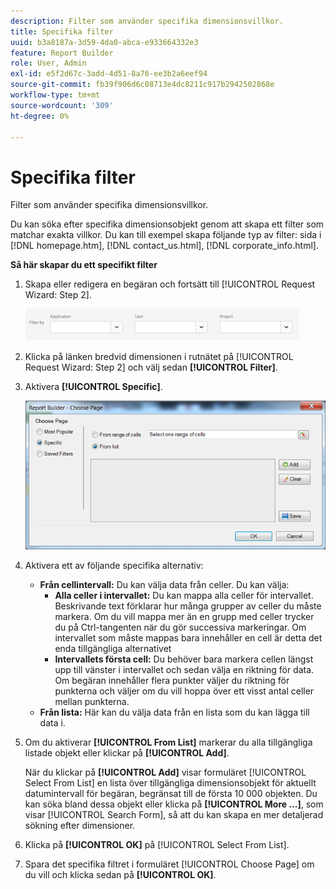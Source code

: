 ```yaml
---
description: Filter som använder specifika dimensionsvillkor.
title: Specifika filter
uuid: b3a8187a-3d59-4da0-abca-e933664332e3
feature: Report Builder
role: User, Admin
exl-id: e5f2d67c-3add-4d51-8a76-ee3b2a6eef94
source-git-commit: fb39f906d6c08713e4dc8211c917b2942502868e
workflow-type: tm+mt
source-wordcount: '309'
ht-degree: 0%

---
```


# Specifika filter

Filter som använder specifika dimensionsvillkor.

Du kan söka efter specifika dimensionsobjekt genom att skapa ett filter som matchar exakta villkor. Du kan till exempel skapa följande typ av filter: sida i [!DNL homepage.htm], [!DNL contact_us.html], [!DNL corporate_info.html].

**Så här skapar du ett specifikt filter**

1. Skapa eller redigera en begäran och fortsätt till [!UICONTROL Request Wizard: Step 2].

   ![Skärmbild som visar Filtrera efter alternativ: Program, Användare och Projekt.](/help/admin/admin/assets/filter.png)

1. Klicka på länken bredvid dimensionen i rutnätet på [!UICONTROL Request Wizard: Step 2] och välj sedan **[!UICONTROL Filter]**.

1. Aktivera **[!UICONTROL Specific]**.

   ![Skärmbild i dialogrutan Välj sida med alternativet Specifik markerat.](assets/choose_page_specific01.png)

1. Aktivera ett av följande specifika alternativ:

   * **Från cellintervall:** Du kan välja data från celler. Du kan välja:
      * **Alla celler i intervallet:** Du kan mappa alla celler för intervallet. Beskrivande text förklarar hur många grupper av celler du måste markera. Om du vill mappa mer än en grupp med celler trycker du på Ctrl-tangenten när du gör successiva markeringar. Om intervallet som måste mappas bara innehåller en cell är detta det enda tillgängliga alternativet
      * **Intervallets första cell:** Du behöver bara markera cellen längst upp till vänster i intervallet och sedan välja en riktning för data. Om begäran innehåller flera punkter väljer du riktning för punkterna och väljer om du vill hoppa över ett visst antal celler mellan punkterna.
   * **Från lista:** Här kan du välja data från en lista som du kan lägga till data i.
1. Om du aktiverar **[!UICONTROL From List]** markerar du alla tillgängliga listade objekt eller klickar på **[!UICONTROL Add]**.

   När du klickar på **[!UICONTROL Add]** visar formuläret [!UICONTROL Select From List] en lista över tillgängliga dimensionsobjekt för aktuellt datumintervall för begäran, begränsat till de första 10 000 objekten. Du kan söka bland dessa objekt eller klicka på **[!UICONTROL More ...]**, som visar [!UICONTROL Search Form], så att du kan skapa en mer detaljerad sökning efter dimensioner.
1. Klicka på **[!UICONTROL OK]** på [!UICONTROL Select From List].
1. Spara det specifika filtret i formuläret [!UICONTROL Choose Page] om du vill och klicka sedan på **[!UICONTROL OK]**.
